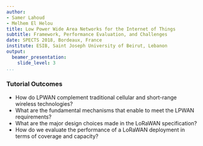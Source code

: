 ```yaml
---
author:
- Samer Lahoud
- Melhem El Helou
title: Low Power Wide Area Networks for the Internet of Things
subtitle: Framework, Performance Evaluation, and Challenges
date: SPECTS 2018, Bordeaux, France
institute: ESIB, Saint Joseph University of Beirut, Lebanon
output:
  beamer_presentation:
    slide_level: 3
...
```


### Tutorial Outcomes
- How do LPWAN complement traditional cellular and short-range wireless technologies?
- What are the fundamental mechanisms that enable to meet the LPWAN requirements?
- What are the major design choices made in the LoRaWAN specification?
- How do we evaluate the performance of a LoRaWAN deployment in terms of coverage and capacity?
<!--
- What are the recent research directions for radio resource management in LoRaWAN?
-->
